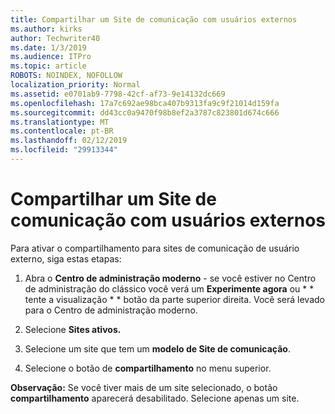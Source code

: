 ```yaml
---
title: Compartilhar um Site de comunicação com usuários externos
ms.author: kirks
author: Techwriter40
ms.date: 1/3/2019
ms.audience: ITPro
ms.topic: article
ROBOTS: NOINDEX, NOFOLLOW
localization_priority: Normal
ms.assetid: e0701ab9-7798-42cf-af73-9e14132dc669
ms.openlocfilehash: 17a7c692ae98bca407b9313fa9c9f21014d159fa
ms.sourcegitcommit: dd43cc0a9470f98b8ef2a3787c823801d674c666
ms.translationtype: MT
ms.contentlocale: pt-BR
ms.lasthandoff: 02/12/2019
ms.locfileid: "29913344"
---
```

# <a name="share-a-communication-site-with-external-users"></a>Compartilhar um Site de comunicação com usuários externos

Para ativar o compartilhamento para sites de comunicação de usuário externo, siga estas etapas: 
  
1. Abra o **Centro de administração moderno** - se você estiver no Centro de administração do clássico você verá um **Experimente agora** ou * * tente a visualização * * botão da parte superior direita. Você será levado para o Centro de administração moderno. 
  
2. Selecione **Sites ativos.**
  
3. Selecione um site que tem um **modelo de Site de comunicação**. 
  
4. Selecione o botão de **compartilhamento** no menu superior. 
  
 **Observação:** Se você tiver mais de um site selecionado, o botão **compartilhamento** aparecerá desabilitado. Selecione apenas um site. 
  

